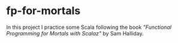 # fp-for-mortals
In this project I practice some Scala following the book _"Functional Programming for Mortals with Scalaz"_ by Sam Halliday.